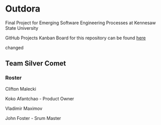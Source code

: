 # Outdora
Final Project for Emerging Software Engineering Processes at Kennesaw State University

GitHub Projects Kanban Board for this repository can be found [here](https://github.com/users/jtfoster2/projects/1/views/1)

changed

## Team Silver Comet
### Roster
Clifton Malecki

Koko Afantchao - Product Owner

Vladimir Maximov

John Foster - Srum Master
